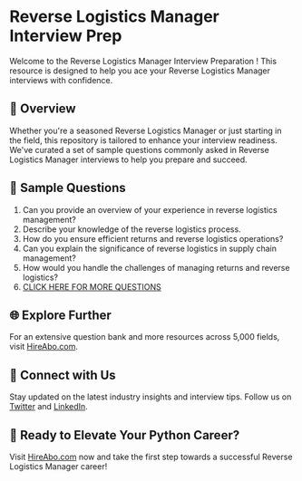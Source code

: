 # Reverse Logistics Manager Interview Prep

Welcome to the Reverse Logistics Manager Interview Preparation ! This resource is designed to help you ace your Reverse Logistics Manager interviews with confidence.

## 🚀 Overview

Whether you're a seasoned Reverse Logistics Manager or just starting in the field, this repository is tailored to enhance your interview readiness. We've curated a set of sample questions commonly asked in Reverse Logistics Manager interviews to help you prepare and succeed.

## 📝 Sample Questions

1. Can you provide an overview of your experience in reverse logistics management?
2. Describe your knowledge of the reverse logistics process.
3. How do you ensure efficient returns and reverse logistics operations?
4. Can you explain the significance of reverse logistics in supply chain management?
5. How would you handle the challenges of managing returns and reverse logistics?
6. [CLICK HERE FOR MORE QUESTIONS](https://hireabo.com/job/23_0_19/Reverse%20Logistics%20Manager)

## 🌐 Explore Further

For an extensive question bank and more resources across 5,000 fields, visit [HireAbo.com](https://www.hireabo.com).

## 📱 Connect with Us

Stay updated on the latest industry insights and interview tips. Follow us on [Twitter](https://twitter.com/hireabo) and [LinkedIn](https://www.linkedin.com/in/hire-abo-3609972a8/).

## 🚀 Ready to Elevate Your Python Career?

Visit [HireAbo.com](https://www.hireabo.com) now and take the first step towards a successful Reverse Logistics Manager career!